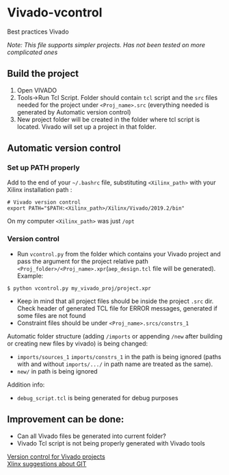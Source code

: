 # Vivado-vcontrol
Best practices Vivado

*Note: This file supports simpler projects. Has not been tested on more complicated ones*
## Build the project

1. Open VIVADO
2. Tools->Run Tcl Script. Folder should contain `tcl` script and the `src` files needed for the project under `<Proj_name>.src`  (everything needed is generated by Automatic version control)
3. New project folder will be created in the folder where tcl script is located. Vivado will set up a project in that folder. 

## Automatic version control

### Set up PATH properly

Add to the end of your `~/.bashrc` file, substituting `<Xilinx_path>` with your
Xilinx installation path :

```
# Vivado version control
export PATH="$PATH:<Xilinx_path>/Xilinx/Vivado/2019.2/bin"
```

On my computer `<Xilinx_path>` was just `/opt`

### Version control

-   Run `vcontrol.py` from the folder which contains your Vivado project and pass the argument for the project relative path `<Proj_folder>/<Proj_name>.xpr`(`aep_design.tcl` file will be generated). Example:
```
$ python vcontrol.py my_vivado_proj/project.xpr
```
-   Keep in mind that all project files should be inside the project `.src` dir. Check header of generated TCL file for ERROR messages, generated if some files are not found
-   Constraint files should be under `<Proj_name>.srcs/constrs_1`


Automatic folder structure (adding `/imports` or appending `/new` after building or creating new files by vivado) is being changed:
-   `imports/sources_1` `imports/constrs_1` in the path is being ignored (paths with and without `imports/.../` in path name are treated as the same).
-   `new/` in path is being ignored

Addition info:
-   `debug_script.tcl` is being generated for debug purposes

## Improvement can be done:

-   Can all Vivado files be generated into current folder?
-   Vivado Tcl script is not being properly generated with Vivado tools  

[Version control for Vivado
projects](http://www.fpgadeveloper.com/2014/08/version-control-for-vivado-projects.html)  
[Xlinx suggestions about
GIT](https://www.xilinx.com/support/documentation/application_notes/xapp1165.pdf)
